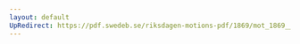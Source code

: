 ```yaml
---
layout: default
UpRedirect: https://pdf.swedeb.se/riksdagen-motions-pdf/1869/mot_1869__ak__00030/mot_1869__ak__00030_002.pdf
---
```


